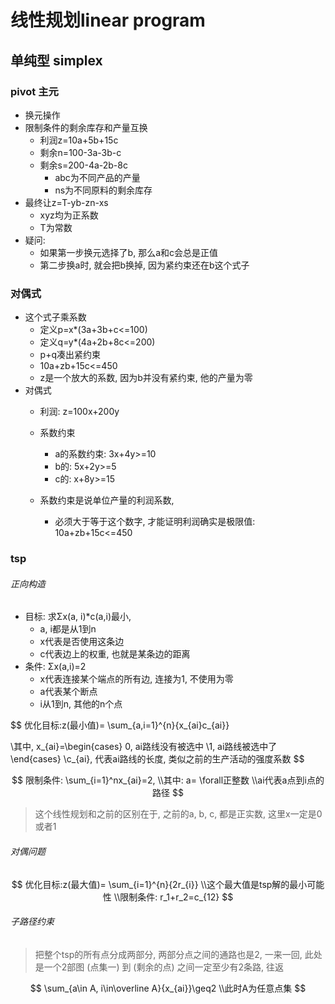 # 线性规划linear program

## 单纯型 simplex

### pivot 主元

- 换元操作
- 限制条件的剩余库存和产量互换
  - 利润z=10a+5b+15c
  - 剩余n=100-3a-3b-c
  - 剩余s=200-4a-2b-8c
    - abc为不同产品的产量
    - ns为不同原料的剩余库存
- 最终让z=T-yb-zn-xs
  - xyz均为正系数
  - T为常数
- 疑问: 
  - 如果第一步换元选择了b, 那么a和c会总是正值
  - 第二步换a时, 就会把b换掉, 因为紧约束还在b这个式子

### 对偶式

- 这个式子乘系数
  - 定义p=x*(3a+3b+c<=100)
  - 定义q=y*(4a+2b+8c<=200)
  - p+q凑出紧约束
  - 10a+zb+15c<=450
  - z是一个放大的系数, 因为b并没有紧约束, 他的产量为零
- 对偶式
  - 利润: z=100x+200y
  - 系数约束
    - a的系数约束: 3x+4y>=10
    - b的: 5x+2y>=5
    - c的: x+8y>=15

  - 系数约束是说单位产量的利润系数, 
    - 必须大于等于这个数字, 才能证明利润确实是极限值: 10a+zb+15c<=450

### tsp

###### 正向构造

- 目标: 求Σx(a, i)*c(a,i)最小, 
  - a, i都是从1到n
  - x代表是否使用这条边
  - c代表边上的权重, 也就是某条边的距离
- 条件: Σx(a,i)=2
  - x代表连接某个端点的所有边, 连接为1, 不使用为零
  - a代表某个断点
  - i从1到n,  其他的n个点

$$
优化目标:z(最小值)= \sum_{a,i=1}^{n}{x_{ai}c_{ai}}

\\其中, x_{ai}=\begin{cases}
0, ai路线没有被选中
\\1, ai路线被选中了
\end{cases}
\\c_{ai}, 代表ai路线的长度, 类似之前的生产活动的强度系数
$$

$$
限制条件: \sum_{i=1}^nx_{ai}=2, 
\\其中: a= \forall正整数
\\ai代表a点到i点的路径
$$

> 这个线性规划和之前的区别在于, 之前的a, b, c, 都是正实数, 这里x一定是0或者1

###### 对偶问题

$$
优化目标:z(最大值)= \sum_{i=1}^{n}{2r_{i}}
\\这个最大值是tsp解的最小可能性
\\限制条件: r_1+r_2=c_{12}
$$

###### 子路径约束

> 把整个tsp的所有点分成两部分, 两部分点之间的通路也是2, 一来一回, 此处是一个2部图
> (点集一) 到 (剩余的点) 之间一定至少有2条路, 往返

$$
\sum_{a\in A, i\in\overline A}{x_{ai}}\geq2
\\此时A为任意点集
$$

